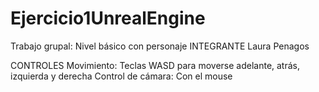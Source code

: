 # Ejercicio1UnrealEngine

Trabajo grupal: Nivel básico con personaje
INTEGRANTE
Laura Penagos

CONTROLES
Movimiento:
Teclas WASD para moverse adelante, atrás, izquierda y derecha
Control de cámara:
Con el mouse
